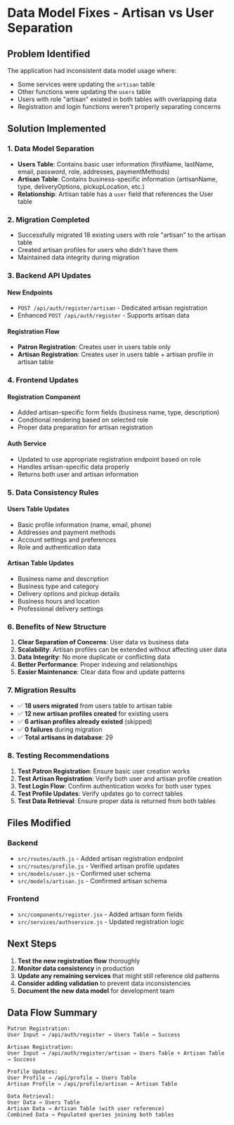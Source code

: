# Data Model Fixes - Artisan vs User Separation

## Problem Identified
The application had inconsistent data model usage where:
- Some services were updating the `artisan` table
- Other functions were updating the `users` table
- Users with role "artisan" existed in both tables with overlapping data
- Registration and login functions weren't properly separating concerns

## Solution Implemented

### 1. Data Model Separation
- **Users Table**: Contains basic user information (firstName, lastName, email, password, role, addresses, paymentMethods)
- **Artisan Table**: Contains business-specific information (artisanName, type, deliveryOptions, pickupLocation, etc.)
- **Relationship**: Artisan table has a `user` field that references the User table

### 2. Migration Completed
- Successfully migrated 18 existing users with role "artisan" to the artisan table
- Created artisan profiles for users who didn't have them
- Maintained data integrity during migration

### 3. Backend API Updates

#### New Endpoints
- `POST /api/auth/register/artisan` - Dedicated artisan registration
- Enhanced `POST /api/auth/register` - Supports artisan data

#### Registration Flow
- **Patron Registration**: Creates user in users table only
- **Artisan Registration**: Creates user in users table + artisan profile in artisan table

### 4. Frontend Updates

#### Registration Component
- Added artisan-specific form fields (business name, type, description)
- Conditional rendering based on selected role
- Proper data preparation for artisan registration

#### Auth Service
- Updated to use appropriate registration endpoint based on role
- Handles artisan-specific data properly
- Returns both user and artisan information

### 5. Data Consistency Rules

#### Users Table Updates
- Basic profile information (name, email, phone)
- Addresses and payment methods
- Account settings and preferences
- Role and authentication data

#### Artisan Table Updates
- Business name and description
- Business type and category
- Delivery options and pickup details
- Business hours and location
- Professional delivery settings

### 6. Benefits of New Structure

1. **Clear Separation of Concerns**: User data vs business data
2. **Scalability**: Artisan profiles can be extended without affecting user data
3. **Data Integrity**: No more duplicate or conflicting data
4. **Better Performance**: Proper indexing and relationships
5. **Easier Maintenance**: Clear data flow and update patterns

### 7. Migration Results
- ✅ **18 users migrated** from users table to artisan table
- ✅ **12 new artisan profiles created** for existing users
- ✅ **6 artisan profiles already existed** (skipped)
- ✅ **0 failures** during migration
- ✅ **Total artisans in database**: 29

### 8. Testing Recommendations

1. **Test Patron Registration**: Ensure basic user creation works
2. **Test Artisan Registration**: Verify both user and artisan profile creation
3. **Test Login Flow**: Confirm authentication works for both user types
4. **Test Profile Updates**: Verify updates go to correct tables
5. **Test Data Retrieval**: Ensure proper data is returned from both tables

## Files Modified

### Backend
- `src/routes/auth.js` - Added artisan registration endpoint
- `src/routes/profile.js` - Verified artisan profile updates
- `src/models/user.js` - Confirmed user schema
- `src/models/artisan.js` - Confirmed artisan schema

### Frontend
- `src/components/register.jsx` - Added artisan form fields
- `src/services/authservice.js` - Updated registration logic

## Next Steps

1. **Test the new registration flow** thoroughly
2. **Monitor data consistency** in production
3. **Update any remaining services** that might still reference old patterns
4. **Consider adding validation** to prevent data inconsistencies
5. **Document the new data model** for development team

## Data Flow Summary

```
Patron Registration:
User Input → /api/auth/register → Users Table → Success

Artisan Registration:
User Input → /api/auth/register/artisan → Users Table + Artisan Table → Success

Profile Updates:
User Profile → /api/profile → Users Table
Artisan Profile → /api/profile/artisan → Artisan Table

Data Retrieval:
User Data → Users Table
Artisan Data → Artisan Table (with user reference)
Combined Data → Populated queries joining both tables
```
